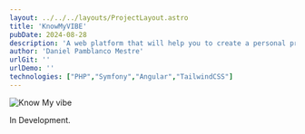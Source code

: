 ```yaml
---
layout: ../../../layouts/ProjectLayout.astro
title: 'KnowMyVIBE'
pubDate: 2024-08-28
description: 'A web platform that will help you to create a personal profile and to meet new people (in development).'
author: 'Daniel Pamblanco Mestre'
urlGit: ''
urlDemo: ''
technologies: ["PHP","Symfony","Angular","TailwindCSS"]
---
```

<img src="/knowMyVIBE.PNG" alt="Know My vibe" class="rounded">
<div class="text-center dark:text-neutral-200 text-neutral-700 text-lg mt-10">
<p>In Development.</p>
</div>